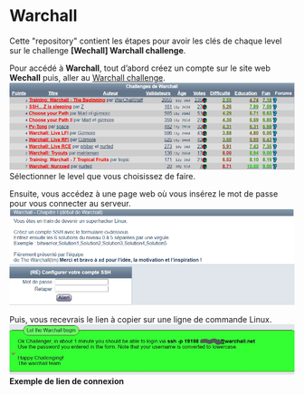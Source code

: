 # Warchall
Cette "repository" contient les étapes pour avoir les clés de chaque level sur le challenge **[Wechall] Warchall challenge**.

Pour accédé à **Warchall**, tout d’abord créez un compte sur le site web **Wechall** puis, aller au [Warchall challenge](https://www.wechall.net/challs/warchall).
![photo](level.png)
Sélectionner le level que vous choisissez de faire.

Ensuite, vous accédez à une  page web où vous insérez le mot de passe pour vous connecter au serveur.
![photo](connexion.png)

Puis, vous recevrais le lien à copier sur une ligne de commande Linux. 
![photo](lien.jpg)
**Exemple  de lien de connexion**